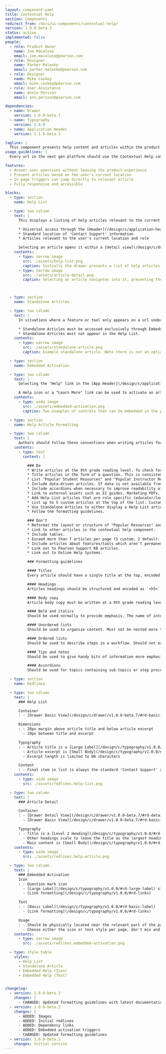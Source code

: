 ```yaml
---
layout: component-yaml
title: Contextual Help
section: Components
redirect_from: /docs/ui-components/contextual-help/
version: 1.0.0-beta.3
status: active
implemented: false
people:
  - role: Product Owner
    name: Joe Macaluso
    email: joe.macaluso@pearson.com
  - role: Designer
    name: Parker Malenke
    email: parker.malenke@pearson.com
  - role: Designer
    name: Mike Caskey
    email: mike.caskey@pearson.com
  - role: User Assistance
    name: Annie Persson
    email: ann.persson@pearson.com

dependencies:
  - name: Drawer
    version: 1.0.0-beta.7
  - name: Typography
    version: 1.0.0
  - name: Application Header
    version: 1.1.0-beta.3

tagline: |
  This component presents help content and articles within the product experience so that users can answer their questions without the interruption of opening a separate help system in a new tab.
usage_guidelines: |
  Every url in the next gen platform should use the Contextual Help component, at a minimum configuring the two default items in the Help List.

features:
  - Answer user questions without leaving the product experience
  - Present articles based on the user's current location
  - In-page triggers can jump directly to relevant article
  - Fully responsive and accessible

blocks:
  - type: section
    name: Help List

  - type: two column
    text: |
      This displays a listing of help articles relevant to the current url. Every url in the next gen platform should offer a Help List through this component. Common functionality includes:

      * Universal access through the [Header](/design/c/application-header/v1.1.0-beta.3/#rd-signed-out-mode)
      * Standard location of 'Contact Support' information
      * Articles relevant to the user's current location and role

      Selecting an article opens it within a [detail view](/design/c/drawer/v1.0.0-beta.7/#rd-detail-view) in the drawer.
    contents:
      - type: narrow image
        src: ./assets/help-list.png
        caption: Initially the drawer presents a list of help articles for the page.
      - type: narrow image
        src: ./assets/article-detail.png
        caption: Selecting an article navigates into it, presenting the full content.



  - type: section
    name: Standalone Articles

  - type: two column
    text: |
      In situations where a feature or tool only appears on a url under certain conditions any related help content should be documented with a Standalone Article. This presents just the relevant article, without access to the overall Help List.

      * Standalone Articles must be accessed exclusively through Embedded Activation, described below.
      * Standalone Articles must not appear in the Help List.
    contents:
      - type: narrow image
        src: ./assets/standalone-article.png
        caption: Example standalone article. Note there is not an option to go back to the overall Help List from here.

  - type: section
    name: Embedded Activation

  - type: two column
    text: |
      Selecting the "Help" link in the [App Header](/design/c/application-header/v1.1.0-beta.3/#rd-signed-out-mode) will open the Help List. You can also navigate directly to an article (either a standalone article or one from the list) through embedded activation.

      A Help icon or a "Learn More" link can be used to activate an article from within the page. These should be positioned near the relevant portion of the page.
    contents:
      - type: wide image
        src: ./assets/embedded-activation.png
        caption: Two examples of controls that can be embedded in the page. Normally you wouldn't mix and match the two styles like this.

  - type: section
    name: Help Article Formatting

  - type: two column
    text: |
      Authors should follow these conventions when writing articles for the contextual help component:
    contents:
      - type: text
        content: |

          ### Do
          * Write articles at the 9th grade reading level. To check for this, you can use the Spelling and Grammar feature in MS Word. Click Spelling and Grammar and under Options, select "Show readability statistics".
          * Title articles in the form of a question. This is consistent with how issues are recorded in Salesforce Knowledge. "Contact Us" and "Popular Resources" are an exception to this guideline.
          * List "Popular Student Resources" and "Popular Instructor Resources" articles at the end of the help list.
          * Include data-driven articles. If data is not available from tech support and Online Help Google Analytics to inform the value proposition of which content to display, include, at minimum, the Contact Us article in the Help List.
          * Include accordions when necessary to improve readability of longer topics or procedures.
          * Link to external assets such as EI guides, Marketing PDFs, Videos, etc. from within the "Popular Resources" articles when relevant.
          * Add Help List articles that are role specific (educator/learner/TA).
          * List up to 5 custom articles at the top of the list. Custom articles are specifically relevant to features/tools accessible at the current URL. If the feature/tool is only available under certain conditions, like embedded "Learn more" links,  it must be documented in a Standalone Article instead.
          * Use Standalone Articles to either display a Help List article or additional information about a function/feature not in the Help List.
          * Follow the formatting guidelines.

          ### Don't
          * Reformat the layout or structure of "Popular Resources" and "Contact Us" article types.
          * Link to other articles in the contextual help component.
          * Include tables.
          * Exceed more than 7 articles per page (5 custom, 2 default: Contact Support and Popular Resources).
          * Include articles about features/tools which aren't permanently accessible from the current URL in the Help List. (Use standalone articles instead.)
          * Link out to Pearson Support KB articles.
          * Link out to Online Help Systems.

          ### Formatting guidelines

          #### Titles
          Every article should have a single title at the top, encoded as an `<h4>` tag after sanitization.

          #### Headings
          Articles headings should be structured and encoded as `<h5>` and `<h6>` tags after sanitization.

          #### Body copy
          Article body copy must be written at a 9th grade reading level.

          #### Bold and italics
          Should be used normally to provide emphasis. The name of interactive elements (i.e. button labels) must be bolded.

          #### Unordered lists
          Should be used to organize content. Must not be nested more than two levels.

          #### Ordered lists
          Should be used to describe steps in a workflow. Should not exceed 9 items in length.

          #### Tips and notes
          Should be used to give handy bits of information more emphasis.

          #### Accordions
          Should be used for topics containing sub-topics or step procedures exceeding 9 steps.

  - type: section
    name: Redlines

  - type: two column
    text: |
      ### Help List

      Container
      : - [Drawer Basic View](/design/c/drawer/v1.0.0-beta.7/#rd-basic-view)

      Dimensions
      : - 20px margin above article title and below article excerpt
        - 10px between title and excerpt

      Typography
      : - Article title is a [Large Label](/design/c/typography/v1.0.0/#rd-large-label), with [link formatting](/design/c/typography/v1.0.0/#rd-links)
        - Article excerpt is [Small Body](/design/c/typography/v1.0.0/#rd-small-body)
        - Excerpt length is limited to 80 characters

      Content
      : - Final item in list is always the standard 'Contact Support' article
    contents:
      - type: wide image
        src: ./assets/redlines.help-list.png

  - type: two column
    text: |
      ### Article Detail

      Container
      : - [Drawer Detail View](/design/c/drawer/v1.0.0-beta.7/#rd-detail-view) for articles from the help list
        - [Drawer Basic View](/design/c/drawer/v1.0.0-beta.7/#rd-basic-view) for standalone articles

      Typography
      : - Title is a [Level 2 Heading](/design/c/typography/v1.0.0/#rd-heading-level-2)
        - Other headings scale to leave the title as the largest heading
        - Main content is [Small Body](/design/c/typography/v1.0.0/#rd-small-body)
    contents:
      - type: wide image
        src: ./assets/redlines.help-article.png

  - type: two column
    text: |
      ### Embedded Activation
      Icon
      : - Question mark icon
        - [Large Label](/design/c/typography/v1.0.0/#rd-large-label) sizing
        - [Link formatting](/design/c/typography/v1.0.0/#rd-links)

      Text
      : - [Basic Label](/design/c/typography/v1.0.0/#rd-basic-label)
        - [Link formatting](/design/c/typography/v1.0.0/#rd-links)

      Usage
      : - Should be physically located near the relevant part of the page
        - Choose either the icon or text style per page, don't mix and match
    contents:
      - type: narrow image
        src: ./assets/redlines.embedded-activation.png

  - type: style table
    styles:
      - Help List
      - Standalone Article
      - Embedded Help (Icon)
      - Embedded Help (Text)


changelog:
  - version: 1.0.0-beta.3
    changes: |
      - CHANGED: Updated formatting guidelines with latest documentation.
  - version: 1.0.0-beta.2
    changes: |
      - ADDED: Images
      - ADDED: Initial redlines
      - ADDED: Dependency links
      - ADDED: Embedded activation triggers
      - CHANGED: Updated formatting guidelines
  - version: 1.0.0-beta.1
    changes: Initial version
---
```

